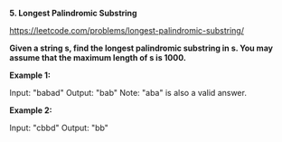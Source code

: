 **5. Longest Palindromic Substring**

https://leetcode.com/problems/longest-palindromic-substring/

**Given a string s, find the longest palindromic substring in s. You may assume that the maximum length of s is 1000.**

**Example 1:**

Input: "babad"
Output: "bab"
Note: "aba" is also a valid answer.

**Example 2:**

Input: "cbbd"
Output: "bb"